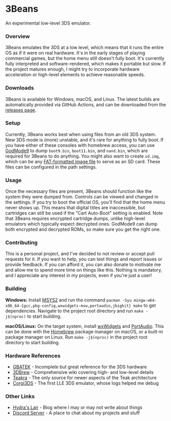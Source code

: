 # 3Beans
An experimental low-level 3DS emulator.

### Overview
3Beans emulates the 3DS at a low level, which means that it runs the entire OS as if it were on real hardware. It's in
the early stages of playing commercial games, but the home menu still doesn't fully boot. It's currently fully
interpreted and software-rendered, which makes it portable but slow. If the project matures enough, I might try to
incorporate hardware acceleration or high-level elements to achieve reasonable speeds.

### Downloads
3Beans is available for Windows, macOS, and Linux. The latest builds are automatically provided via GitHub Actions,
and can be downloaded from the [releases page](https://github.com/Hydr8gon/3Beans/releases).

### Setup
Currently, 3Beans works best when using files from an old 3DS system. New 3DS mode is (more) unstable, and it's rare for
anything to fully boot. If you have either of these consoles with homebrew access, you can use
[GodMode9](https://github.com/d0k3/GodMode9) to dump `boot9.bin`, `boot11.bin`, and `nand.bin`, which are required for
3Beans to do anything. You might also want to create `sd.img`, which can be any
[FAT-formatted image file](https://kuribo64.net/get.php?id=mRJJ5GggXOPbKUMZ) to serve as an SD card. These files can be
configured in the path settings.

### Usage
Once the necessary files are present, 3Beans should function like the system they were dumped from. Controls can be
viewed and changed in the settings. If you try to boot the official OS, you'll find that the home menu never shows up.
This means that digital titles are inaccessible, but cartridges can still be used if the "Cart Auto-Boot" setting is
enabled. Note that 3Beans requires encrypted cartridge dumps, unlike high-level emulators which typically expect
decrypted ones. GodMode9 can dump both encrypted and decrypted ROMs, so make sure you get the right one.

### Contributing
This is a personal project, and I've decided to not review or accept pull requests for it. If you want to help, you can
test things and report issues or provide feedback. If you can afford it, you can also donate to motivate me and allow me
to spend more time on things like this. Nothing is mandatory, and I appreciate any interest in my projects, even if
you're just a user!

### Building
**Windows:** Install [MSYS2](https://www.msys2.org) and run the command
`pacman -Syu mingw-w64-x86_64-{gcc,pkg-config,wxwidgets-msw,portaudio,jbigkit} make` to get dependencies. Navigate to
the project root directory and run `make -j$(nproc)` to start building.

**macOS/Linux:** On the target system, install [wxWidgets](https://www.wxwidgets.org) and
[PortAudio](https://www.portaudio.com). This can be done with the [Homebrew](https://brew.sh) package manager on macOS,
or a built-in package manager on Linux. Run `make -j$(nproc)` in the project root directory to start building.

### Hardware References
* [GBATEK](https://problemkaputt.de/gbatek.htm) - Incomplete but great reference for the 3DS hardware
* [3DBrew](https://www.3dbrew.org) - Comprehensive wiki covering high- and low-level details
* [Teakra](https://github.com/wwylele/teakra) - The only source for newer aspects of the Teak architecture
* [Corgi3DS](https://github.com/PSI-Rockin/Corgi3DS) - The first LLE 3DS emulator, whose logs helped me debug

### Other Links
* [Hydra's Lair](https://hydr8gon.github.io) - Blog where I may or may not write about things
* [Discord Server](https://discord.gg/JbNz7y4) - A place to chat about my projects and stuff
